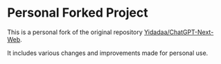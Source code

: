 # Personal Forked Project

This is a personal fork of the original repository [Yidadaa/ChatGPT-Next-Web](https://github.com/Yidadaa/ChatGPT-Next-Web).

It includes various changes and improvements made for personal use.